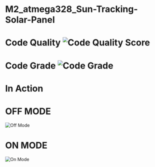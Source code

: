# M2_atmega328_Sun-Tracking-Solar-Panel
# Code Quality ![Code Quality Score](https://api.codiga.io/project/32864/score/svg)
# Code Grade  ![Code Grade](https://api.codiga.io/project/32864/status/svg)
# In Action
# OFF MODE
![Off Mode](https://user-images.githubusercontent.com/101312396/163956504-030e8420-e21f-402c-a637-37cc84c9f6ae.png)
# ON MODE
![On Mode ](https://user-images.githubusercontent.com/101312396/163957587-69a16ac8-6ad0-4f1b-ab97-81667dc7744f.png)

